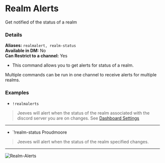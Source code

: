 # Realm Alerts

Get notified of the status of a realm

### Details
**Aliases:** `realmalert, realm-status`  
**Available in DM:** No   
**Can Restrict to a channel:** Yes

* This command allows you to get alerts for status of a realm.

Multiple commands can be run in one channel to receive alerts for multiple realms.

### Examples

* `!realmalerts`
>  Jeeves will alert when the status of the realm associated with the discord server you are on changes. See [Dashboard Settings]('../configuration/settings.md')
***
* `!realm-status Proudmoore
>  Jeeves will alert when the status of the realm specified changes.
***

![Realm-Alerts]('../../img/realm-alerts.png')